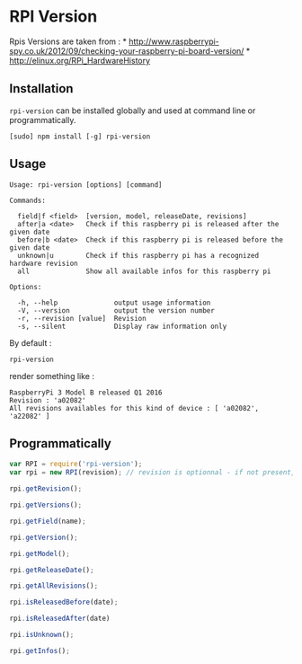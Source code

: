 RPI Version
===========

Rpis Versions are taken from :
    * http://www.raspberrypi-spy.co.uk/2012/09/checking-your-raspberry-pi-board-version/
    * http://elinux.org/RPi_HardwareHistory

Installation
------------

```rpi-version``` can be installed globally and used at command line or programmatically.

```
[sudo] npm install [-g] rpi-version
```

Usage
-----
```
Usage: rpi-version [options] [command]

Commands:

  field|f <field>  [version, model, releaseDate, revisions]
  after|a <date>   Check if this raspberry pi is released after the given date
  before|b <date>  Check if this raspberry pi is released before the given date
  unknown|u        Check if this raspberry pi has a recognized hardware revision
  all              Show all available infos for this raspberry pi

Options:

  -h, --help              output usage information
  -V, --version           output the version number
  -r, --revision [value]  Revision
  -s, --silent            Display raw information only
```

By default :
```
rpi-version
```

render something like :
```
RaspberryPi 3 Model B released Q1 2016
Revision : 'a02082'
All revisions availables for this kind of device : [ 'a02082', 'a22082' ]
```

Programmatically
----------------

```javascript
var RPI = require('rpi-version');
var rpi = new RPI(revision); // revision is optionnal - if not present, /proc/cpuinfo is parsed

rpi.getRevision();

rpi.getVersions();

rpi.getField(name);

rpi.getVersion();

rpi.getModel();

rpi.getReleaseDate();

rpi.getAllRevisions();

rpi.isReleasedBefore(date);

rpi.isReleasedAfter(date)

rpi.isUnknown();

rpi.getInfos();
```
